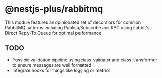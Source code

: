 # @nestjs-plus/rabbitmq

This module features an opinionated set of decorators for common RabbitMQ patterns including Publish/Subscribe and RPC using Rabbit's Direct Reply-To Queue for optimal performance.

## TODO

- Possible validation pipeline using class-validator and class-transformer to ensure messages are well formatted
- Integrate hooks for things like logging or metrics

